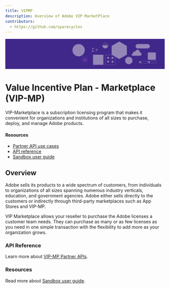 ```yaml
---
title: VIPMP
description: Overview of Adobe VIP MarketPlace
contributors:
  - https://github.com/sparecycles
---
```

<Hero slots="image, heading, text" background="rgb(64, 34, 138)" hideBreadcrumbNav={false}/>

![Hero image](./image/illustration.png)

# Value Incentive Plan - Marketplace (VIP-MP)

VIP-Marketplace is a subscription licensing program that makes it convenient for organizations and institutions of all sizes to purchase, deploy, and manage Adobe products.

<Resources slots="heading, links"/>

#### Resources

* [Partner API use cases](./docs/index.md)
* [API reference](api/index.md)
* [Sandbox user guide](technical-assets/index.md)

## Overview

Adobe sells its products to a wide spectrum of customers, from individuals to organizations of all sizes spanning numerous industry verticals, education, and government agencies. Adobe either sells directly to the customers or indirectly through third-party marketplaces such as App Stores and VIP-MP.

VIP Marketplace allows your reseller to purchase the Adobe licenses a customer team needs. They can purchase as many or as few licenses as you need in one simple transaction with the flexibility to add more as your organization grows.

### API Reference

Learn more about [VIP-MP Partner APIs](api/).

<DiscoverBlock slots="heading, link, text"/>

### Resources

Read more about [Sandbox user guide](technical-assets/).

